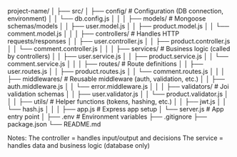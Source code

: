 project-name/
│
├── src/
│ ├── config/ # Configuration (DB connection, environment)
│ │ └── db.config.js
│ │
│ ├── models/ # Mongoose schemas/models
│ │ ├── user.model.js
│ │ ├── product.model.js
│ │ └── comment.model.js
│ │
│ ├── controllers/ # Handles HTTP requests/responses
│ │ ├── user.controller.js
│ │ ├── product.controller.js
│ │ └── comment.controller.js
│ │
│ ├── services/ # Business logic (called by controllers)
│ │ ├── user.service.js
│ │ ├── product.service.js
│ │ └── comment.service.js
│ │
│ ├── routes/ # Route definitions
│ │ ├── user.routes.js
│ │ ├── product.routes.js
│ │ └── comment.routes.js
│ │
│ ├── middlewares/ # Reusable middleware (auth, validation, etc.)
│ │ ├── auth.middleware.js
│ │ └── error.middleware.js
│ │
│ ├── validators/ # Joi validation schemas
│ │ ├── user.validator.js
│ │ └── product.validator.js
│ │
│ ├── utils/ # Helper functions (tokens, hashing, etc.)
│ │ ├── jwt.js
│ │ └── hash.js
│ │
│ ├── app.js # Express app setup
│ └── server.js # App entry point
│
├── .env # Environment variables
├── .gitignore
├── package.json
└── README.md

Notes:
The controller = handles input/output and decisions
The service = handles data and business logic (database only)
